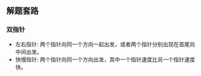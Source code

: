 ## 解题套路
### 双指针
+ 左右指针: 两个指针向同一个方向一起出发，或者两个指针分别出现在首尾向中间出发。
+ 快慢指针: 两个指针向同一个方向出发，其中一个指针速度比另一个指针速度快。

